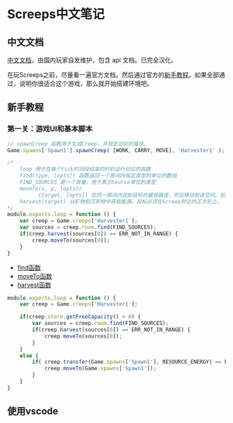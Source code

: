 # Screeps中文笔记

## 中文文档

[中文文档](https://screeps-cn.github.io)，由国内玩家自发维护，包含 api 文档。已完全汉化。

在玩Screeps之前，尽量看一遍官方文档。然后通过官方的[新手教程](https://screeps.com/a/#!/sim/tutorial)。如果全部通过，说明你很适合这个游戏，那么就开始搭建环境吧。

## 新手教程

### 第一关：游戏UI和基本脚本

```javascript
// spawnCreep 函数用于生成Creep，并规定对应的属性。
Game.spawns['Spawn1'].spawnCreep( [WORK, CARRY, MOVE], 'Harvester1' );
```

```javascript
/*
    loop 用于在每个tick时间段结束的时刻运行对应的函数
    find(type, [opts]) 函数返回一个房间内指定类型的单位的数组
    FIND_SOURCES 是一个常量，用于表示Source单位的类型
    moveTo(x, y, [opts])
          (target, [opts]) 在同一房间内找到目标的最佳路径，然后移动到该空间。如果目标位于另一个房间中，则相应的出口将用作目标。
    harvest(target) 从矿物和沉积物中获取能源。目标必须在Screep附近的正方形上。
*/
module.exports.loop = function () {
    var creep = Game.creeps['Harvester1'];
    var sources = creep.room.find(FIND_SOURCES);
    if(creep.harvest(sources[0]) == ERR_NOT_IN_RANGE) {
        creep.moveTo(sources[0]);
    }
}
```

- [find函数](https://docs.screeps.com/api/#Room.find)
- [moveTo函数](https://docs.screeps.com/api/#Creep.moveTo)
- [harvest函数](https://docs.screeps.com/api/#Creep.harvest)

```javascript
module.exports.loop = function () {
    var creep = Game.creeps['Harvester1'];

    if(creep.store.getFreeCapacity() > 0) {
        var sources = creep.room.find(FIND_SOURCES);
        if(creep.harvest(sources[0]) == ERR_NOT_IN_RANGE) {
            creep.moveTo(sources[0]);
        }
    }
    else {
        if( creep.transfer(Game.spawns['Spawn1'], RESOURCE_ENERGY) == ERR_NOT_IN_RANGE ) {
            creep.moveTo(Game.spawns['Spawn1']);
        }
    }
}
```

## 使用vscode

